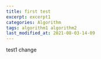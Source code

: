 ```yaml
---
title: first test
excerpt: excerpt1
categories: Algorithm
tags: algorithm1 algorithm2
last_modified_at: 2021-08-03-14-09
---
```


test1
change